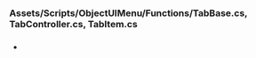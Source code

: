 ### Assets/Scripts/ObjectUIMenu/Functions/TabBase.cs, TabController.cs, TabItem.cs

### 
- 
<br>



